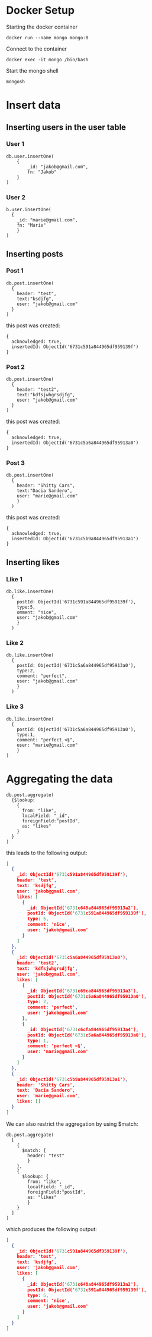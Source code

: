 # Docker Setup
Starting the docker container

`docker run --name mongo mongo:8 `

Connect to the container

`docker exec -it mongo /bin/bash`

Start the mongo shell

`mongosh`

# Insert data

## Inserting users in the user table

### User 1
```
db.user.insertOne(
    {
        _id: "jakob@gmail.com", 
        fn: "Jakob"
    }
)
```

### User 2
```
b.user.insertOne(
  {
    _id: "marie@gmail.com", 
    fn: "Marie"
    }
)
```

## Inserting posts
### Post 1

```
db.post.insertOne(
  {
    header: "test",
    text:"ksdjfg", 
    user: "jakob@gmail.com"
  }
)
```

this post was created:

```
{
  acknowledged: true,
  insertedId: ObjectId('6731c591a844965df959139f')
}
```

### Post 2

```
db.post.insertOne(
  {
    header: "test2",
    text:"kdfsjwhgrsdjfg", 
    user: "jakob@gmail.com"
  }
)
```

this post was created: 

```
{
  acknowledged: true,
  insertedId: ObjectId('6731c5a6a844965df95913a0')
}
```

### Post 3
```
db.post.insertOne(
  {
    header: "Shitty Cars",
    text:"Dacia Sandero",
    user: "marie@gmail.com"
    }
  )
```

this post was created:

```
{
  acknowledged: true,
  insertedId: ObjectId('6731c5b9a844965df95913a1')
}
```

## Inserting likes
### Like 1
```
db.like.insertOne(
  {
    postId: ObjectId('6731c591a844965df959139f'), 
    type:5, 
    omment: "nice", 
    user: "jakob@gmail.com"
    }
  )
```

### Like 2
```
db.like.insertOne(
  {
    postId: ObjectId('6731c5a6a844965df95913a0'), 
    type:2, 
    comment: "perfect", 
    user: "jakob@gmail.com"
    }
  )
```

### Like 3
```
db.like.insertOne(
  {
    postId: ObjectId('6731c5a6a844965df95913a0'),
    type:1, 
    comment: "perfect <§", 
    user: "marie@gmail.com"
    }
)
```

# Aggregating the data

```
db.post.aggregate(
  {$lookup: 
    {
      from: "like", 
      localField: "_id", 
      foreignField:"postId", 
      as: "likes"
    }
  }
)
```

this leads to the following output:

```json
[
  {
    _id: ObjectId('6731c591a844965df959139f'),
    header: 'test',
    text: 'ksdjfg',
    user: 'jakob@gmail.com',
    likes: [
      {
        _id: ObjectId('6731c648a844965df95913a2'),
        postId: ObjectId('6731c591a844965df959139f'),
        type: 5,
        comment: 'nice',
        user: 'jakob@gmail.com'
      }
    ]
  },
  {
    _id: ObjectId('6731c5a6a844965df95913a0'),
    header: 'test2',
    text: 'kdfsjwhgrsdjfg',
    user: 'jakob@gmail.com',
    likes: [
      {
        _id: ObjectId('6731c69ca844965df95913a3'),
        postId: ObjectId('6731c5a6a844965df95913a0'),
        type: 2,
        comment: 'perfect',
        user: 'jakob@gmail.com'
      },
      {
        _id: ObjectId('6731c6cfa844965df95913a4'),
        postId: ObjectId('6731c5a6a844965df95913a0'),
        type: 1,
        comment: 'perfect <§',
        user: 'marie@gmail.com'
      }
    ]
  },
  {
    _id: ObjectId('6731c5b9a844965df95913a1'),
    header: 'Shitty Cars',
    text: 'Dacia Sandero',
    user: 'marie@gmail.com',
    likes: []
  }
]
```

We can also restrict the aggregation by using $match:

```
db.post.aggregate(
  [
    {
      $match: {
        header: "test"
        }
    },
    {
      $lookup: {
        from: "like", 
        localField: "_id", 
        foreignField:"postId", 
        as: "likes"
        }
    }
  ]
)
```

which produces the following output:

```json
[
  {
    _id: ObjectId('6731c591a844965df959139f'),
    header: 'test',
    text: 'ksdjfg',
    user: 'jakob@gmail.com',
    likes: [
      {
        _id: ObjectId('6731c648a844965df95913a2'),
        postId: ObjectId('6731c591a844965df959139f'),
        type: 5,
        comment: 'nice',
        user: 'jakob@gmail.com'
      }
    ]
  }
]
```